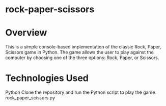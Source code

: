 # rock-paper-scissors
# Overview

This is a simple console-based implementation of the classic Rock, Paper, Scissors game in Python. The game allows the user to play against the computer by choosing one of the three options: Rock, Paper, or Scissors.

# Technologies Used
Python
Clone the repository and run the Python script to play the game.
rock_paper_scissors.py
